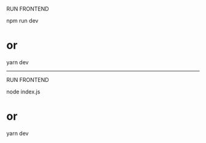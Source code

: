
RUN FRONTEND

npm run dev
# or
yarn dev

************************************

RUN FRONTEND

node index.js
# or
yarn dev
